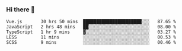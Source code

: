 ### Hi there 👋

<!--
**xin-code/Xin-code** is a ✨ _special_ ✨ repository because its `README.md` (this file) appears on your GitHub profile.

Here are some ideas to get you started:
<!--START_SECTION:waka-->
```text
Vue.js       30 hrs 50 mins  ██████████████████████░░░   87.65 % 
JavaScript   2 hrs 48 mins   ██░░░░░░░░░░░░░░░░░░░░░░░   08.00 % 
TypeScript   1 hr 9 mins     ▓░░░░░░░░░░░░░░░░░░░░░░░░   03.27 % 
LESS         11 mins         ░░░░░░░░░░░░░░░░░░░░░░░░░   00.53 % 
SCSS         9 mins          ░░░░░░░░░░░░░░░░░░░░░░░░░   00.46 % 
```
<!--END_SECTION:waka-->
